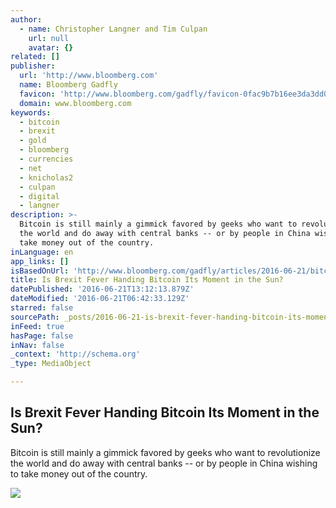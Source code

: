 ```yaml
---
author:
  - name: Christopher Langner and Tim Culpan
    url: null
    avatar: {}
related: []
publisher:
  url: 'http://www.bloomberg.com'
  name: Bloomberg Gadfly
  favicon: 'http://www.bloomberg.com/gadfly/favicon-0fac9b7b16ee3da3dd089d27060e6c2b.png'
  domain: www.bloomberg.com
keywords:
  - bitcoin
  - brexit
  - gold
  - bloomberg
  - currencies
  - net
  - knicholas2
  - culpan
  - digital
  - langner
description: >-
  Bitcoin is still mainly a gimmick favored by geeks who want to revolutionize
  the world and do away with central banks -- or by people in China wishing to
  take money out of the country.
inLanguage: en
app_links: []
isBasedOnUrl: 'http://www.bloomberg.com/gadfly/articles/2016-06-21/bitcoin-s-golden-moment'
title: Is Brexit Fever Handing Bitcoin Its Moment in the Sun?
datePublished: '2016-06-21T13:12:13.879Z'
dateModified: '2016-06-21T06:42:33.129Z'
starred: false
sourcePath: _posts/2016-06-21-is-brexit-fever-handing-bitcoin-its-moment-in-the-sun.md
inFeed: true
hasPage: false
inNav: false
_context: 'http://schema.org'
_type: MediaObject

---
```

<article style=""><h1>Is Brexit Fever Handing Bitcoin Its Moment in the Sun?</h1><p>Bitcoin is still mainly a gimmick favored by geeks who want to revolutionize the world and do away with central banks -- or by people in China wishing to take money out of the country.</p><img src="https://assets.bwbx.io/images/users/iqjWHBFdfxIU/i98ba1JqCBcw/v0/1200x-1.jpg" /></article>